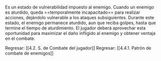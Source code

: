 
Es un estado de vulnerabilidad impuesto al enemigo. Cuando un enemigo es aturdido, queda ==temporalmente incapacitado== para realizar acciones, dejándolo vulnerable a los ataques subsiguientes. Durante este estado, el enemigo permanece aturdido, aun que reciba golpes, hasta que termine el tiempo de aturdimiento. El jugador deberá aprovechar esta oportunidad para maximizar el daño infligido al enemigo y obtener ventaja en el combate.


Regresar: [[4.2. S. de Combate del jugador]]
Regresar: [[4.4.1. Patrón de combate de enemigos]]